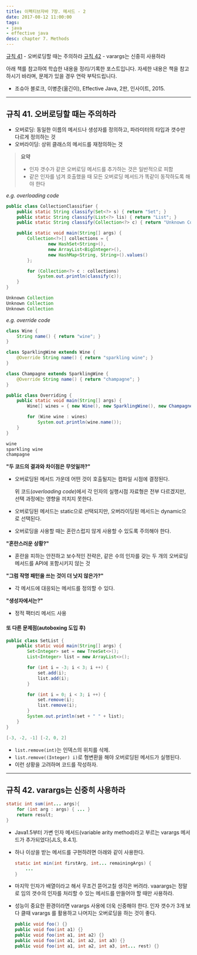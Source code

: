 ```yaml
---
title: 이펙티브자바 7장. 메서드 - 2
date: 2017-08-12 11:00:00
tags:
- java
- effective java
desc: chapter 7. Methods
---
```


[규칙 41](../../../../2017/08/12/methods-2/#규칙-41-오버로딩할-때는-주의하라) - 오버로딩할 때는 주의하라
[규칙 42](../../../../2017/08/12/methods-2/#규칙-42-varargs는-신중히-사용하라) - varargs는 신중히 사용하라

<!-- more -->

<div class="tip">
    <div>아래 책를 참고하여 학습한 내용을 정리/기록한 포스트입니다. 자세한 내용은 책을 참고하시기 바라며, 문제가 있을 경우 연락 부탁드립니다.</div>
    <ul>
        <li>조슈아 블로크, 이병준(옮긴이), Effective Java, 2판, 인사이트, 2015.</li>
    </ul>
</div>

---

## 규칙 41. 오버로딩할 때는 주의하라

- 오버로딩: 동일한 이름의 메서드나 생성자를 정의하고, 파라미터의 타입과 갯수만 다르게 정의하는 것
- 오버라이딩: 상위 클래스의 메서드를 재정의하는 것

> **요약**
>
> - 인자 갯수가 같은 오버로딩 메서드를 추가하는 것은 일반적으로 피함
> - 같은 인자를 넘겨 호출했을 때 모든 오버로딩 메서드가 똑같이 동작하도록 해야 한다

*e.g. overloading code*

```java
public class CollectionClassifier {
    public static String classify(Set<?> s) { return "Set"; }
    public static String classify(List<?> lis) { return "List"; }
    public static String classify(Collection<?> c) { return "Unknown Collection"; }

    public static void main(String[] args) {
        Collection<?>[] collections = {
                new HashSet<String>(),
                new ArrayList<BigInteger>(),
                new HashMap<String, String>().values()
        };

        for (Collection<?> c : collections)
            System.out.println(classify(c));
    }
}
```

```java
Unknown Collection
Unknown Collection
Unknown Collection
```

*e.g. override code*

```java
class Wine {
    String name() { return "wine"; }
}

class SparklingWine extends Wine {
    @Override String name() { return "sparkling wine"; }
}

class Champagne extends SparklingWine {
    @Override String name() { return "champagne"; }
}

public class Overriding {
    public static void main(String[] args) {
        Wine[] wines = { new Wine(), new SparklingWine(), new Champagne() };

        for (Wine wine : wines)
            System.out.println(wine.name());
    }
}
```

```java
wine
sparkling wine
champagne
```

**"두 코드의 결과와 차이점은 무엇일까?"**

- 오버로딩된 메서드 가운데 어떤 것이 호출될지는 컴파일 시점에 결정된다.

    위 코드(*overloading code*)에서 각 인자의 실행시점 자료형은 전부 다르겠지만, 선택 과정에는 영향을 끼치지 못한다.

- 오버로딩된 메서드는 static으로 선택되지만, 오버라이딩된 메서드는 dynamic으로 선택된다.
- 오버로딩을 사용할 때는 혼란스럽지 않게 사용할 수 있도록 주의해야 한다.

**"혼란스러운 상황?"**

- 혼란을 피하는 안전하고 보수적인 전략은, 같은 수의 인자를 갖는 두 개의 오버로딩 메서드를 API에 포함시키지 않는 것

**"그럼 작명 패턴을 쓰는 것이 더 낫지 않은가?"**

- 각 메서드에 대응되는 메서드를 정의할 수 있다.

**"생성자에서는?"**

- 정적 팩터리 메서드 사용

#### 또 다른 문제점(autoboxing 도입 후)

```java
public class SetList {
    public static void main(String[] args) {
        Set<Integer> set = new TreeSet<>();
        List<Integer> list = new ArrayList<>();

        for (int i = -3; i < 3; i ++) {
            set.add(i);
            list.add(i);
        }

        for (int i = 0; i < 3; i ++) {
            set.remove(i);
            list.remove(i);
        }
        System.out.println(set + " " + list);
    }
}
```

```java
[-3, -2, -1] [-2, 0, 2]
```

- `list.remove(int)`는 인덱스의 위치를 삭제.
- `list.remove((Integer) i)`로 형변환을 해야 오버로딩된 메서드가 실행된다.
- 이런 상황을 고려하며 코드를 작성하자.

---

## 규칙 42. varargs는 신중히 사용하라

```java
static int sum(int... args){
    for (int arg : args) { ... }
    return result;
}
```

- Java1.5부터 가변 인자 메서드(variable arity method)라고 부르는 varargs 메서드가 추가되었다[JLS, 8.4.1].
- 하나 이상을 받는 메서드를 구현하려면 아래와 같이 사용한다.

    ```java
    static int min(int firstArg, int... remainingArgs) {
        ...
    }
    ```

- 마지막 인자가 배열이라고 해서 무조건 뜯어고칠 생각은 버려라. vaarargs는 정말로 임의 갯수의 인자를 처리할 수 있는 메서드를 만들어야 할 때만 사용하라.
- 성능이 중요한 환경이라면 varargs 사용에 더욱 신중해야 한다. 인자 갯수가 3개 보다 클때 varargs 를 활용하고 나머지는 오버로딩을 하는 것이 좋다.

    ```java
    public void foo() {}
    public void foo(int a1) {}
    public void foo(int a1, int a2) {}
    public void foo(int a1, int a2, int a3) {}
    public void foo(int a1, int a2, int a3, int... rest) {}
    ```
